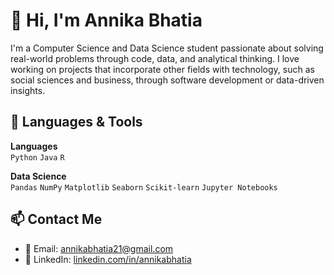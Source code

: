 # 👋 Hi, I'm Annika Bhatia

I'm a Computer Science and Data Science student passionate about solving real-world problems through code, data, and analytical thinking. I love working on projects that incorporate other fields with technology, such as social sciences and business, through software development or data-driven insights.

## 🧰 Languages & Tools

**Languages**  
`Python` `Java` `R` 

**Data Science**  
`Pandas` `NumPy` `Matplotlib` `Seaborn` `Scikit-learn` `Jupyter Notebooks`

## 📫 Contact Me

- 📧 Email: annikabhatia21@gmail.com  
- 💼 LinkedIn: [linkedin.com/in/annikabhatia](www.linkedin.com/in/annika-bhatia)  

<!--
**annikabhatia/annikabhatia** is a ✨ _special_ ✨ repository because its `README.md` (this file) appears on your GitHub profile.

Here are some ideas to get you started:

- 🔭 I’m currently working on ...
- 🌱 I’m currently learning ...
- 👯 I’m looking to collaborate on ...
- 🤔 I’m looking for help with ...
- 💬 Ask me about ...
- 📫 How to reach me: ...
- 😄 Pronouns: ...
- ⚡ Fun fact: ...
-->
